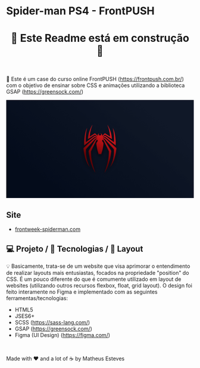 # Spider-man PS4 - FrontPUSH

<h1 align="center">
 🚧 Este Readme está em construção 🚧
</h1>

<br>

📜 Este é um case do curso online FrontPUSH (https://frontpush.com.br/) 
com o objetivo de ensinar sobre CSS e animações utilizando a biblioteca GSAP 
(https://greensock.com/)

<p align="center">
<img src="svg/metatag-spider.png" alt="Metatag Spider-man, imagem logo do spider-man" border="0">
</p>

## Site
- [frontweek-spiderman.com](https://omatheusesteves.github.io/frontweek-spiderman/)

## 💻 Projeto / 🚀 Tecnologias / 🔖 Layout

💡 Basicamente, trata-se de um website que visa aprimorar o entendimento de 
realizar layouts mais entusiastas, focados na propriedade "position" do CSS.
É um pouco diferente do que é comumente utilizado em layout de websites 
(utilizando outros recursos  flexbox, float, grid layout). O design foi feito 
interamente no Figma e implementado com as seguintes ferramentas/tecnologias:

* HTML5
* JSES6+
* SCSS (https://sass-lang.com/)
* GSAP (https://greensock.com/)
* Figma (UI Design) (https://figma.com/)

<br>

Made with ♥ and a lot of ☕ by Matheus Esteves
